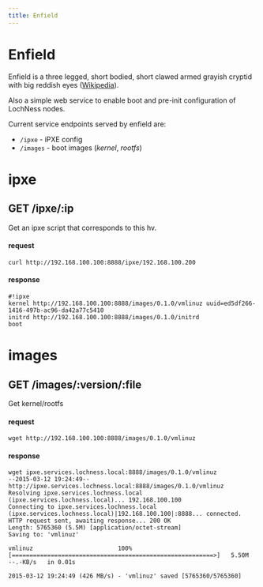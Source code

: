 ```yaml
---
title: Enfield
---
```


# Enfield

Enfield is a three legged, short bodied, short clawed armed grayish cryptid with
big reddish eyes ([Wikipedia](http://en.wikipedia.org/wiki/Enfield_Monster)).

Also a simple web service to enable boot and pre-init configuration of LochNess
nodes.

Current service endpoints served by enfield are:

 - `/ipxe` - iPXE config
 - `/images` - boot images (_kernel_, _rootfs_)

# ipxe

## GET /ipxe/:ip

Get an ipxe script that corresponds to this hv.

#### request

    curl http://192.168.100.100:8888/ipxe/192.168.100.200

#### response

    #!ipxe
    kernel http://192.168.100.100:8888/images/0.1.0/vmlinuz uuid=ed5df266-1416-497b-ac96-da42a77c5410
    initrd http://192.168.100.100:8888/images/0.1.0/initrd
    boot

# images

## GET /images/:version/:file

Get kernel/rootfs

#### request

    wget http://192.168.100.100:8888/images/0.1.0/vmlinuz

#### response

    wget ipxe.services.lochness.local:8888/images/0.1.0/vmlinuz
    --2015-03-12 19:24:49--  http://ipxe.services.lochness.local:8888/images/0.1.0/vmlinuz
    Resolving ipxe.services.lochness.local (ipxe.services.lochness.local)... 192.168.100.100
    Connecting to ipxe.services.lochness.local (ipxe.services.lochness.local)|192.168.100.100|:8888... connected.
    HTTP request sent, awaiting response... 200 OK
    Length: 5765360 (5.5M) [application/octet-stream]
    Saving to: 'vmlinuz'

    vmlinuz                        100%[=========================================================>]   5.50M  --.-KB/s   in 0.01s

    2015-03-12 19:24:49 (426 MB/s) - 'vmlinuz' saved [5765360/5765360]
